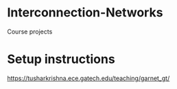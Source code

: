# Interconnection-Networks
Course projects

# Setup instructions
https://tusharkrishna.ece.gatech.edu/teaching/garnet_gt/
